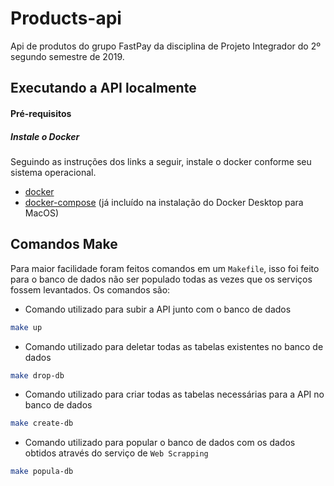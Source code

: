 # Products-api

Api de produtos do grupo FastPay da disciplina de Projeto Integrador do 2º segundo semestre de 2019.

## Executando a API localmente
#### Pré-requisitos
##### Instale o Docker
Seguindo as instruções dos links a seguir, instale o docker conforme seu sistema operacional.

* [docker](https://docs.docker.com/install/)
* [docker-compose](https://docs.docker.com/compose/install/#install-compose) (já incluído na instalação do Docker Desktop para MacOS)

## Comandos Make

Para maior facilidade foram feitos comandos em um `Makefile`, isso foi feito para o banco de dados não ser populado todas as vezes que os serviços fossem levantados. Os comandos são:

- Comando utilizado para subir a API junto com o banco de dados
```sh
make up
```

- Comando utilizado para deletar todas as tabelas existentes no banco de dados
```sh
make drop-db
```

- Comando utilizado para criar todas as tabelas necessárias para a API no banco de dados
```sh
make create-db
```

- Comando utilizado para popular o banco de dados com os dados obtidos através do serviço de `Web Scrapping`
```sh
make popula-db
```
